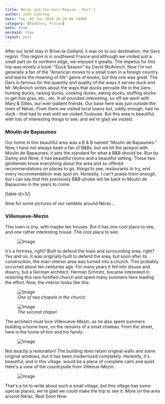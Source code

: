 ```yaml
---
title: Nérac and the Gers Region - Part 1
author: John Zumsteg
date: Tue, 05 Jun 2018 10:24:46 +0000
category: [Rambles, Places]
math: true
mermaid: true
layout: post
---
```

After our brief stay in Brive-la-Galliard, it was on to our destination, the Gers region. This region is in southwest France and although we visited just a small part on its northern edge, we enjoyed it greatly.
The impetus for this trip was mostly a book: "Duck Season" by David McAninch. Now I'm not generally a fan of the "American moves to a small town in a foreign country and learns the meaning of life" genre of books, but this one was great. The Gers is famous for the quantity and quality of the ways it serves duck and Mr. McAninch writes about the ways that ducks pervade life in the Gers: hunting ducks, raising ducks, cooking ducks, eating ducks, stuffing ducks to get foie gras, etc., etc. It all sounded interesting, so off we went with Mary &amp; Gilles, our ever-patient friends.
Our base here was just outside the town of Nérac. From there we visited local towns but, oddly enough, had no duck - that had to wait until we visited Toulouse. But this area is beautiful, with lots of interesting things to see, and we're glad we visited.

<h3 class="entry_title">Moulin de Bapaumes</h3>
Our home in this beautiful area was a B &amp; B named "Moulin de Bapaumes." Now, I have not always been a fan of B&amp;Bs, but we hit the jackpot with Moulin de Bapaumes; it sets the standard for what a B&amp;B should be. Run by Danny and René, it has beautiful rooms and a beautiful setting. These two gentlemen know everything about the area and so offered recommendations on places to go, things to see, restaurants to try, and every recommendation was spot on. Honestly, I can't praise them enough, but I can say that this previously B&amp;B-phobe will be back to Moulin de Bapaumes in the years to come.

[table id=3/]

Now for some pictures of our rambles around Nérac...
<h3 class="entry_title">Villenueve-Mezin</h3>
This town is tiny, with maybe ten houses. But it has one cool place to see, and one rather interesting house. The cool place to see:
<figure>
	<img src="{{"/assets/images/2018/06/DSC06478.jpg" | prepend: site.baseurl | prepend: site.url }}" alt="Image" />
	<figcaption></figcaption>
</figure>


It's a fortress, right? Built to defend the town and surrounding area, right? Yes and no. It was originally built to defend the area, but soon after its construction, the main interior area was turned into a church. This probably occurred about ten centuries ago. For many years it fell into disuse and disarry, but a German architect, Herman Schmitz, became interested in restoring this rare fortified church and spent many summers here leading the effort. Now, the interior looks like this:

<figure>
	<img src="{{"/assets/images/2018/06/DSC06475.jpg" | prepend: site.baseurl | prepend: site.url }}" alt="Image" />
	<figcaption><em>One of two chapels in the church.</em></figcaption>
</figure>



<figure>
	<img src="{{"/assets/images/2018/06/DSC06474.jpg" | prepend: site.baseurl | prepend: site.url }}" alt="Image" />
	<figcaption><em>The second chapel.</em></figcaption>
</figure>



The architect must love Villenueve-Mezin, as he also spent summers building a home here, on the remains of a small chateau. From the street, here is the home of him and his family:
<figure>
	<img src="{{"/assets/images/2018/06/DSC06481.jpg" | prepend: site.baseurl | prepend: site.url }}" alt="Image" />
	<figcaption></figcaption>
</figure>


Not exactly a restoration! The building does retain original walls and some original windows, but it has been modernized completely. Honestly, it's beautiful, and in this village, would be a place of complete calm and quiet. Here's a view of the countryside from Villenue-Mezin.
<figure>
	<img src="{{"/assets/images/2018/06/DSC06480.jpg" | prepend: site.baseurl | prepend: site.url }}" alt="Image" />
	<figcaption></figcaption>
</figure>


That's a lot to write about such a small village, but this village has some special places; we're glad we could make the trip to see it.
More on the area around Nérac, Real Soon Now.
